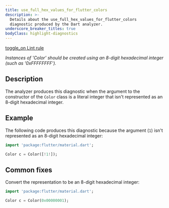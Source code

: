 ```yaml
---
title: use_full_hex_values_for_flutter_colors
description: >-
  Details about the use_full_hex_values_for_flutter_colors
  diagnostic produced by the Dart analyzer.
underscore_breaker_titles: true
bodyClass: highlight-diagnostics
---
```


<div class="tags">
  <a class="tag-label"
      href="/tools/linter-rules/use_full_hex_values_for_flutter_colors"
      title="Learn about the lint rule that enables this diagnostic."
      aria-label="Learn about the lint rule that enables this diagnostic."
      target="_blank">
    <span class="material-symbols" aria-hidden="true">toggle_on</span>
    <span>Lint rule</span>
  </a>
</div>

_Instances of 'Color' should be created using an 8-digit hexadecimal integer
(such as '0xFFFFFFFF')._

## Description

The analyzer produces this diagnostic when the argument to the constructor
of the `Color` class is a literal integer that isn't represented as an
8-digit hexadecimal integer.

## Example

The following code produces this diagnostic because the argument (`1`)
isn't represented as an 8-digit hexadecimal integer:

```dart
import 'package:flutter/material.dart';

Color c = Color([!1!]);
```

## Common fixes

Convert the representation to be an 8-digit hexadecimal integer:

```dart
import 'package:flutter/material.dart';

Color c = Color(0x00000001);
```
